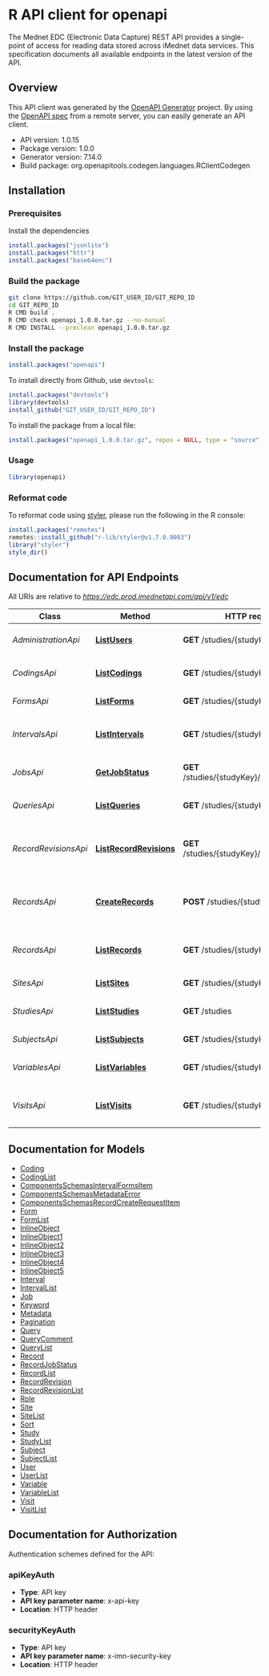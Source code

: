 # R API client for openapi

The Mednet EDC (Electronic Data Capture) REST API provides a single-point of access for reading data stored across iMednet data services.
This specification documents all available endpoints in the latest version of the API.


## Overview
This API client was generated by the [OpenAPI Generator](https://openapi-generator.tech) project. By using the [OpenAPI spec](https://openapis.org) from a remote server, you can easily generate an API client.

- API version: 1.0.15
- Package version: 1.0.0
- Generator version: 7.14.0
- Build package: org.openapitools.codegen.languages.RClientCodegen

## Installation

### Prerequisites

Install the dependencies

```R
install.packages("jsonlite")
install.packages("httr")
install.packages("base64enc")
```

### Build the package

```sh
git clone https://github.com/GIT_USER_ID/GIT_REPO_ID
cd GIT_REPO_ID
R CMD build .
R CMD check openapi_1.0.0.tar.gz --no-manual
R CMD INSTALL --preclean openapi_1.0.0.tar.gz
```

### Install the package

```R
install.packages("openapi")
```

To install directly from Github, use `devtools`:
```R
install.packages("devtools")
library(devtools)
install_github("GIT_USER_ID/GIT_REPO_ID")
```

To install the package from a local file:
```R
install.packages("openapi_1.0.0.tar.gz", repos = NULL, type = "source")
```

### Usage

```R
library(openapi)
```

### Reformat code

To reformat code using [styler](https://styler.r-lib.org/index.html), please run the following in the R console:

```R
install.packages("remotes")
remotes::install_github("r-lib/styler@v1.7.0.9003")
library("styler")
style_dir()
```

## Documentation for API Endpoints

All URIs are relative to *https://edc.prod.imednetapi.com/api/v1/edc*

Class | Method | HTTP request | Description
------------ | ------------- | ------------- | -------------
*AdministrationApi* | [**ListUsers**](docs/AdministrationApi.md#ListUsers) | **GET** /studies/{studyKey}/users | List users and their roles in a study
*CodingsApi* | [**ListCodings**](docs/CodingsApi.md#ListCodings) | **GET** /studies/{studyKey}/codings | List coding activities in a study
*FormsApi* | [**ListForms**](docs/FormsApi.md#ListForms) | **GET** /studies/{studyKey}/forms | List forms in a study
*IntervalsApi* | [**ListIntervals**](docs/IntervalsApi.md#ListIntervals) | **GET** /studies/{studyKey}/intervals | List intervals (visit definitions) in a study
*JobsApi* | [**GetJobStatus**](docs/JobsApi.md#GetJobStatus) | **GET** /studies/{studyKey}/jobs/{batchId} | Retrieve job status by batch ID
*QueriesApi* | [**ListQueries**](docs/QueriesApi.md#ListQueries) | **GET** /studies/{studyKey}/queries | List data queries in a study
*RecordRevisionsApi* | [**ListRecordRevisions**](docs/RecordRevisionsApi.md#ListRecordRevisions) | **GET** /studies/{studyKey}/recordRevisions | List record revisions (audit trail entries) in a study
*RecordsApi* | [**CreateRecords**](docs/RecordsApi.md#CreateRecords) | **POST** /studies/{studyKey}/records | Add new record or update subject/record data
*RecordsApi* | [**ListRecords**](docs/RecordsApi.md#ListRecords) | **GET** /studies/{studyKey}/records | List records (eCRF instances) in a study
*SitesApi* | [**ListSites**](docs/SitesApi.md#ListSites) | **GET** /studies/{studyKey}/sites | List sites for a study
*StudiesApi* | [**ListStudies**](docs/StudiesApi.md#ListStudies) | **GET** /studies | List studies accessible by API key
*SubjectsApi* | [**ListSubjects**](docs/SubjectsApi.md#ListSubjects) | **GET** /studies/{studyKey}/subjects | List subjects in a study
*VariablesApi* | [**ListVariables**](docs/VariablesApi.md#ListVariables) | **GET** /studies/{studyKey}/variables | List variables (fields) in a study
*VisitsApi* | [**ListVisits**](docs/VisitsApi.md#ListVisits) | **GET** /studies/{studyKey}/visits | List visits (subject visit instances) in a study


## Documentation for Models

 - [Coding](docs/Coding.md)
 - [CodingList](docs/CodingList.md)
 - [ComponentsSchemasIntervalFormsItem](docs/ComponentsSchemasIntervalFormsItem.md)
 - [ComponentsSchemasMetadataError](docs/ComponentsSchemasMetadataError.md)
 - [ComponentsSchemasRecordCreateRequestItem](docs/ComponentsSchemasRecordCreateRequestItem.md)
 - [Form](docs/Form.md)
 - [FormList](docs/FormList.md)
 - [InlineObject](docs/InlineObject.md)
 - [InlineObject1](docs/InlineObject1.md)
 - [InlineObject2](docs/InlineObject2.md)
 - [InlineObject3](docs/InlineObject3.md)
 - [InlineObject4](docs/InlineObject4.md)
 - [InlineObject5](docs/InlineObject5.md)
 - [Interval](docs/Interval.md)
 - [IntervalList](docs/IntervalList.md)
 - [Job](docs/Job.md)
 - [Keyword](docs/Keyword.md)
 - [Metadata](docs/Metadata.md)
 - [Pagination](docs/Pagination.md)
 - [Query](docs/Query.md)
 - [QueryComment](docs/QueryComment.md)
 - [QueryList](docs/QueryList.md)
 - [Record](docs/Record.md)
 - [RecordJobStatus](docs/RecordJobStatus.md)
 - [RecordList](docs/RecordList.md)
 - [RecordRevision](docs/RecordRevision.md)
 - [RecordRevisionList](docs/RecordRevisionList.md)
 - [Role](docs/Role.md)
 - [Site](docs/Site.md)
 - [SiteList](docs/SiteList.md)
 - [Sort](docs/Sort.md)
 - [Study](docs/Study.md)
 - [StudyList](docs/StudyList.md)
 - [Subject](docs/Subject.md)
 - [SubjectList](docs/SubjectList.md)
 - [User](docs/User.md)
 - [UserList](docs/UserList.md)
 - [Variable](docs/Variable.md)
 - [VariableList](docs/VariableList.md)
 - [Visit](docs/Visit.md)
 - [VisitList](docs/VisitList.md)


## Documentation for Authorization


Authentication schemes defined for the API:
### apiKeyAuth

- **Type**: API key
- **API key parameter name**: x-api-key
- **Location**: HTTP header

### securityKeyAuth

- **Type**: API key
- **API key parameter name**: x-imn-security-key
- **Location**: HTTP header



